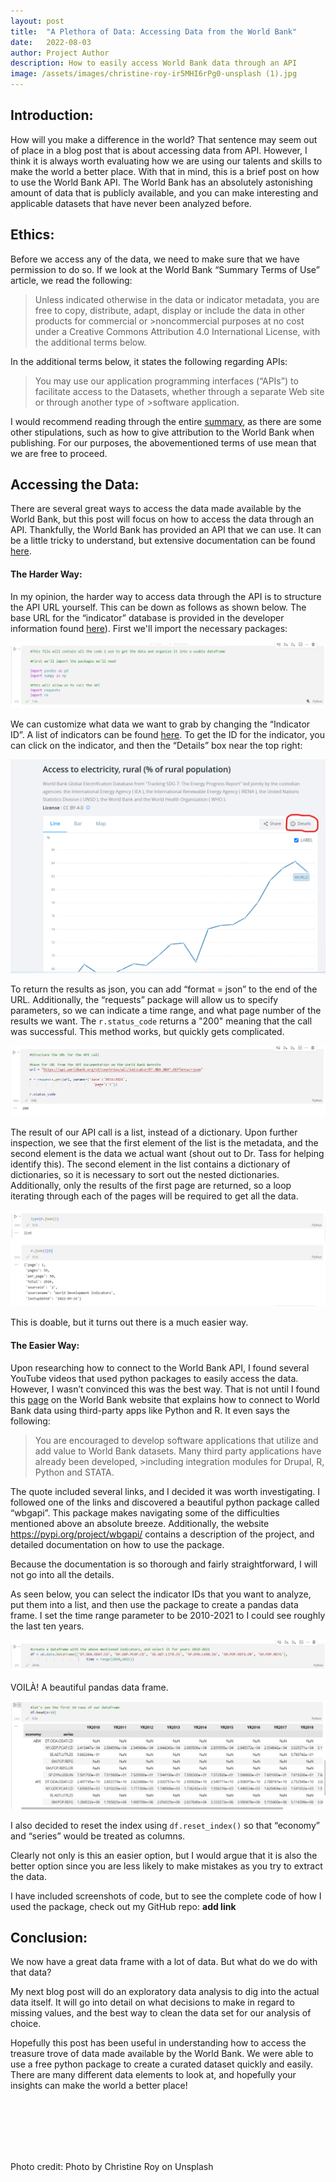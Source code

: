 ```yaml
---
layout: post
title:  "A Plethora of Data: Accessing Data from the World Bank"
date:   2022-08-03
author: Project Author
description: How to easily access World Bank data through an API
image: /assets/images/christine-roy-ir5MHI6rPg0-unsplash (1).jpg
---
```


## Introduction:

How will you make a difference in the world?
That sentence may seem out of place in a blog post that is about accessing data from API. However, I think it is always worth evaluating how we are using our talents and skills to make the world a better place. With that in mind, this is a brief post on how to use the World Bank API. The World Bank has an absolutely astonishing amount of data that is publicly available, and you can make interesting and applicable datasets that have never been analyzed before.

## Ethics:

Before we access any of the data, we need to make sure that we have permission to do so. If we look at the World Bank “Summary Terms of Use” article, we read the following:
>Unless indicated otherwise in the data or indicator metadata, you are free to copy, distribute, adapt, display or include the data in other products for commercial or >noncommercial purposes at no cost under a Creative Commons Attribution 4.0 International License, with the additional terms below.

In the additional terms below, it states the following regarding APIs:

>You may use our application programming interfaces (“APIs”) to facilitate access to the Datasets, whether through a separate Web site or through another type of >software application.

I would recommend reading through the entire [summary](https://data.worldbank.org/summary-terms-of-use), as there are some other stipulations, such as how to give attribution to the World Bank when publishing. For our purposes, the abovementioned terms of use mean that we are free to proceed. 

## Accessing the Data:

There are several great ways to access the data made available by the World Bank, but this post will focus on how to access the data through an API. Thankfully, the World Bank has provided an API that we can use. It can be a little tricky to understand, but extensive documentation can be found [here](https://datahelpdesk.worldbank.org/knowledgebase/topics/125589-developer-information). 

#### The Harder Way:

In my opinion, the harder way to access data through the API is to structure the API URL yourself. This can be down as follows as shown below. The base URL for the “indicator” database is provided in the developer information found [here](https://datahelpdesk.worldbank.org/knowledgebase/articles/898581-api-basic-call-structures)). First we'll import the necessary packages:

![Import Packages](https://raw.githubusercontent.com/BenP33/stat386-projects/main/assets/images/Blog%202%20Code%20Screenshot%201.png)

We can customize what data we want to grab by changing the “Indicator ID”. A list of indicators can be found [here](https://datahelpdesk.worldbank.org/knowledgebase/articles/898581-api-basic-call-structures). To get the ID for the indicator, you can click on the indicator, and then the “Details” box near the top right:

![Get ID](https://raw.githubusercontent.com/BenP33/stat386-projects/main/assets/images/Blog%202%20Website%20Screenshot%201.png)

To return the results as json, you can add “format = json” to the end of the URL. Additionally, the “requests” package will allow us to specify parameters, so we can indicate a time range, and what page number of the results we want. The `r.status_code` returns a "200" meaning that the call was successful. This method works, but quickly gets complicated. 

![API Call](https://raw.githubusercontent.com/BenP33/stat386-projects/main/assets/images/Blog%202%20Code%20Screenshot%202.png)

The result of our API call is a list, instead of a dictionary. Upon further inspection, we see that the first element of the list is the metadata, and the second element is the data we actual want (shout out to Dr. Tass for helping identify this). The second element in the list contains a dictionary of dictionaries, so it is necessary to sort out the nested dictionaries. Additionally, only the results of the first page are returned, so a loop iterating through each of the pages will be required to get all the data. 

![List Results](https://raw.githubusercontent.com/BenP33/stat386-projects/main/assets/images/Blog%202%20Code%20Screenshot%203.png)

This is doable, but it turns out there is a much easier way. 

#### The Easier Way:

Upon researching how to connect to the World Bank API, I found several YouTube videos that used python packages to easily access the data. However, I wasn’t convinced this was the best way. That is not until I found this [page](https://data.worldbank.org/products/third-party-apps) on the World Bank website that explains how to connect to World Bank data using third-party apps like Python and R. It even says the following:

>You are encouraged to develop software applications that utilize and add value to World Bank datasets. Many third party applications have already been developed, >including integration modules for Drupal, R, Python and STATA.

The quote included several links, and I decided it was worth investigating. I followed one of the links and discovered a beautiful python package called “wbgapi”. This package makes navigating some of the difficulties mentioned above an absolute breeze. Additionally, the website https://pypi.org/project/wbgapi/ contains a description of the project, and detailed documentation on how to use the package.

Because the documentation is so thorough and fairly straightforward, I will not go into all the details.

As seen below, you can select the indicator IDs that you want to analyze, put them into a list, and then use the package to create a pandas data frame. I set the time range parameter to be 2010-2021 to I could see roughly the last ten years.

![API Package Code](https://raw.githubusercontent.com/BenP33/stat386-projects/main/assets/images/Blog%202%20Code%20Screenshot%204.png)

VOILÀ! A beautiful pandas data frame.

![Data frame result](https://raw.githubusercontent.com/BenP33/stat386-projects/main/assets/images/Blog%202%20Code%20Screenshot%205.png)

I also decided to reset the index using `df.reset_index()` so that “economy” and “series” would be treated as columns.

Clearly not only is this an easier option, but I would argue that it is also the better option since you are less likely to make mistakes as you try to extract the data.

I have included screenshots of code, but to see the complete code of how I used the package, check out my GitHub repo: **add link**

## Conclusion:

We now have a great data frame with a lot of data. But what do we do with that data? 

My next blog post will do an exploratory data analysis to dig into the actual data itself. It will go into detail on what decisions to make in regard to missing values, and the best way to clean the data set for our analysis of choice.

Hopefully this post has been useful in understanding how to access the treasure trove of data made available by the World Bank. We were able to use a free python package to create a curated dataset quickly and easily. There are many different data elements to look at, and hopefully your insights can make the world a better place!

<br>
<br>
<br>
<br>
<br>

Photo credit: Photo by Christine Roy on Unsplash

